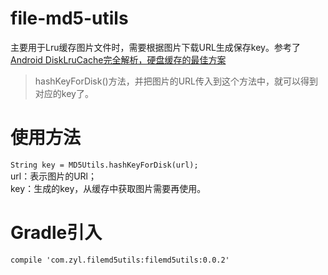 # file-md5-utils
主要用于Lru缓存图片文件时，需要根据图片下载URL生成保存key。参考了[Android DiskLruCache完全解析，硬盘缓存的最佳方案](http://blog.csdn.net/guolin_blog/article/details/28863651)
>hashKeyForDisk()方法，并把图片的URL传入到这个方法中，就可以得到对应的key了。

# 使用方法
`String key = MD5Utils.hashKeyForDisk(url);`  
url：表示图片的URl；  
key：生成的key，从缓存中获取图片需要再使用。

# Gradle引入
`compile 'com.zyl.filemd5utils:filemd5utils:0.0.2'`
